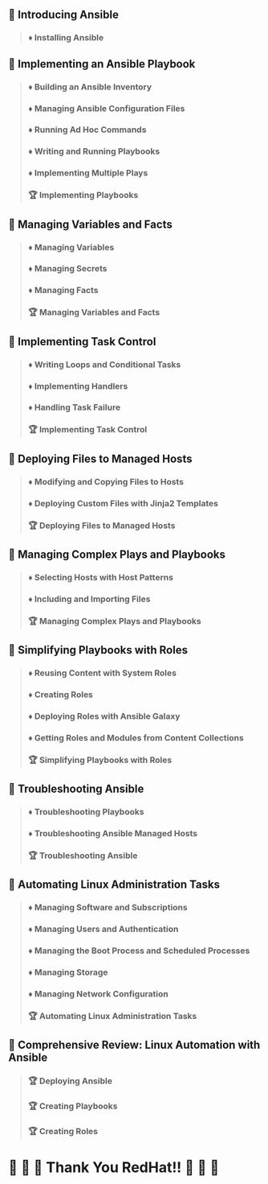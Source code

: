 ## :file_folder: Introducing Ansible
> ### :diamonds: Installing Ansible


## :file_folder: Implementing an Ansible Playbook
> ### :diamonds: Building an Ansible Inventory
> ### :diamonds: Managing Ansible Configuration Files
> ### :diamonds: Running Ad Hoc Commands
> ### :diamonds: Writing and Running Playbooks
> ### :diamonds: Implementing Multiple Plays
> ### :trophy: Implementing Playbooks

## :file_folder: Managing Variables and Facts
> ### :diamonds: Managing Variables
> ### :diamonds: Managing Secrets
> ### :diamonds: Managing Facts
> ### :trophy: Managing Variables and Facts

## :file_folder: Implementing Task Control
> ### :diamonds: Writing Loops and Conditional Tasks
> ### :diamonds: Implementing Handlers
> ### :diamonds: Handling Task Failure
> ### :trophy: Implementing Task Control

## :file_folder: Deploying Files to Managed Hosts
> ### :diamonds: Modifying and Copying Files to Hosts
> ### :diamonds: Deploying Custom Files with Jinja2 Templates
> ### :trophy: Deploying Files to Managed Hosts

## :file_folder: Managing Complex Plays and Playbooks
> ### :diamonds: Selecting Hosts with Host Patterns
> ### :diamonds: Including and Importing Files
> ### :trophy: Managing Complex Plays and Playbooks

## :file_folder: Simplifying Playbooks with Roles
> ### :diamonds: Reusing Content with System Roles
> ### :diamonds: Creating Roles
> ### :diamonds: Deploying Roles with Ansible Galaxy
> ### :diamonds: Getting Roles and Modules from Content Collections
> ### :trophy: Simplifying Playbooks with Roles

## :file_folder: Troubleshooting Ansible
> ### :diamonds: Troubleshooting Playbooks
> ### :diamonds: Troubleshooting Ansible Managed Hosts
> ### :trophy: Troubleshooting Ansible

## :file_folder: Automating Linux Administration Tasks
> ### :diamonds: Managing Software and Subscriptions
> ### :diamonds: Managing Users and Authentication
> ### :diamonds: Managing the Boot Process and Scheduled Processes
> ### :diamonds: Managing Storage
> ### :diamonds: Managing Network Configuration
> ### :trophy: Automating Linux Administration Tasks

## :file_folder: Comprehensive Review: Linux Automation with Ansible
> ### :trophy: Deploying Ansible
> ### :trophy: Creating Playbooks
> ### :trophy: Creating Roles

# :gem: :gem: :gem: Thank You RedHat!! :gem: :gem: :gem:
